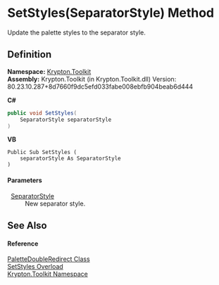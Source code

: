 # SetStyles(SeparatorStyle) Method


Update the palette styles to the separator style.



## Definition
**Namespace:** <a href="79d2eac2-21f4-54ff-7552-b20c33c30600.md">Krypton.Toolkit</a>  
**Assembly:** Krypton.Toolkit (in Krypton.Toolkit.dll) Version: 80.23.10.287+8d7660f9dc5efd033fabe008ebfb904beab6d444

**C#**
``` C#
public void SetStyles(
	SeparatorStyle separatorStyle
)
```
**VB**
``` VB
Public Sub SetStyles ( 
	separatorStyle As SeparatorStyle
)
```



#### Parameters
<dl><dt>  <a href="f93da434-94c5-8110-534c-c3e21fcbd49c.md">SeparatorStyle</a></dt><dd>New separator style.</dd></dl>

## See Also


#### Reference
<a href="3c99950a-cc84-287b-0860-b897032948db.md">PaletteDoubleRedirect Class</a>  
<a href="ab863bab-c4cc-443e-8543-d22e18858f09.md">SetStyles Overload</a>  
<a href="79d2eac2-21f4-54ff-7552-b20c33c30600.md">Krypton.Toolkit Namespace</a>  
